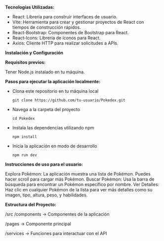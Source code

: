**Tecnologías Utilizadas:**
- React: Librería para construir interfaces de usuario.
- Vite: Herramienta para crear y gestionar proyectos de React con tiempos de construcción rápidos.
- React-Bootstrap: Componentes de Bootstrap para React.
- React-Icons: Librería de íconos para React.
- Axios: Cliente HTTP para realizar solicitudes a APIs.



**Instalación y Configuración**

**Requisitos previos:**

Tener Node.js instalado en tu máquina.


**Pasos para ejecutar la aplicación localmente:**


- Clona este repositorio en tu máquina local
  
  ```git clone https://github.com/tu-usuario/Pokedex.git```

- Navega a la carpeta del proyecto
  
  ```cd Pokedex```
  
- Instala las dependencias utilizando npm
  
  ```npm install```

- Inicia la aplicación en modo de desarrollo
  
  ```npm run dev```



**Instrucciones de uso para el usuario:**

Explora Pokémon: La aplicación muestra una lista de Pokémon. Puedes hacer scroll para cargar más Pokémon.
Buscar Pokémon: Usa la barra de búsqueda para encontrar un Pokémon específico por nombre.
Ver Detalles: Haz clic en cualquier Pokémon de la lista para ver más detalles como su imagen, tipo, altura, peso, y habilidades.



**Estructura del Proyecto:**

/src
  /components  -> Componentes de la aplicación
  
  /pages       -> Componente principal
  
  /services    -> Funciones para interactuar con el API
